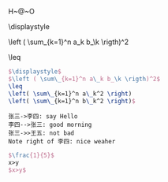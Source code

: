 H~@~O

\displaystyle

\left ( \sum\_{k=1}^n a\_k b_\k \rigth)^2

\leq

```latex
$\displaystyle$
$\left ( \sum\_{k=1}^n a\_k b_\k \rigth)^2$
\leq
\left( \sum\_{k=1}^n a\_k^2 \right)
\left( \sum\_{k=1}^n b\_k^2 \right)$
```

```sequence
张三->李四: say Hello
李四-->张三: good morning
张三->>王五: not bad
Note right of 李四: nice weaher
```

```latex
$\frac{1}{5}$
x>y
$x>y$
```

